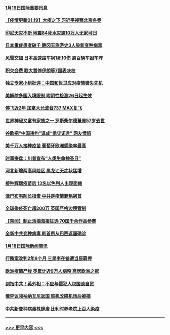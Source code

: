 #### [1月19日国际重要讯息](../pages/prog202/a103035312.md?t=01192101) 
#### [【疫情更新01.19】大疫之下 习近平视察北京冬奥](../pages/prog202/a103034335.md?t=01192101) 
#### [印尼天灾不断 地震84死水灾逾10万人无家可归](../pages/prog202/a103035267.md?t=01192101) 
#### [日本重症患者破千 静冈无旅游史3人染新变种病毒](../pages/prog202/a103035259.md?t=01192101) 
#### [风雪交加 日本高速路车祸1死10伤 逾百辆车困车阵](../pages/prog202/a103035250.md?t=01192101) 
#### [积欠会费 联大暂停伊朗等7国表决权](../pages/prog202/a103035141.md?t=01192101) 
#### [独立专家小组批评：中国和世卫应对疫情错失先机](../pages/prog202/a103035131.md?t=01192101) 
#### [美解除多国入境限制 附阴性检测26日起生效](../pages/prog202/a103035114.md?t=01192101) 
#### [停飞近2年 加拿大允波音737 MAX复飞](../pages/prog202/a103035089.md?t=01192101) 
#### [世界神秘又富有家族之一 罗斯柴尔德董座57岁去世](../pages/prog202/a103034920.md?t=01192101) 
#### [谷歌把“中国违约”译成“信守诺言” 网友愤怒](../pages/prog202/a103034962.md?t=01192101) 
#### [美千万人接种疫苗 葡萄牙欧洲感染率最高](../pages/prog202/a103034976.md?t=01192101) 
#### [时事拼盘：川普宣布“人类生命神圣日”](../pages/prog202/a103034943.md?t=01192101) 
#### [河北新增两高风险区 黑龙江无症状猛增](../pages/prog202/a103034807.md?t=01192101) 
#### [接种辉瑞疫苗后 13名以色列人出现面瘫](../pages/prog202/a103034889.md?t=01192101) 
#### [津巴布韦防长指责 中共是疫情罪魁祸首](../pages/prog202/a103034852.md?t=01192101) 
#### [全球染疫死亡超200万 英国严格边境管制](../pages/prog202/a103034781.md?t=01192101) 
#### [【禁闻】制止活摘海报征选 70国千余作品参赛](../pages/prog202/a103034743.md?t=01192101) 
#### [全新中共变种病毒 韩首例从巴西返国确诊](../pages/prog202/a103034588.md?t=01192101) 
#### [1月18日国际新闻简讯](../pages/prog202/a103034614.md?t=01192101) 
#### [行贿案改判2年6个月 三星李在镕遭当庭羁押](../pages/prog202/a103034533.md?t=01192101) 
#### [欧洲疫情严峻 英累计近9万人病殁 高居欧洲之冠](../pages/prog202/a103034434.md?t=01192101) 
#### [剑指中共！英外相：不应与侵犯人权国谈自贸](../pages/prog202/a103034489.md?t=01192101) 
#### [俄异议领袖纳瓦尼返国 班机改降机场后被捕](../pages/prog202/a103034416.md?t=01192101) 
#### [中共新变种病毒株肆虐 比利时养老院上百人染疫](../pages/prog202/a103034390.md?t=01192101) 

----
#### [ >>> 更早内容 <<< ](../indexes/prog202-earlier.md)
